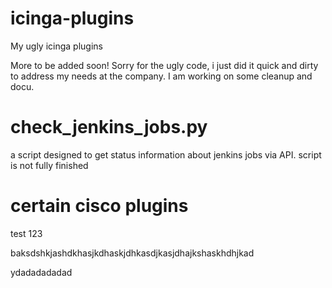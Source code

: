 icinga-plugins
==============

My ugly icinga plugins

More to be added soon!
Sorry for the ugly code, i just did it quick and dirty to address my needs at the company. 
I am working on some cleanup and docu.

check_jenkins_jobs.py
=============
a script designed to get status information about jenkins jobs via API.
script is not fully finished

certain cisco plugins
==============




test 123

baksdshkjashdkhasjkdhaskjdhkasdjkasjdhajkshaskhdhjkad

ydadadadadad
